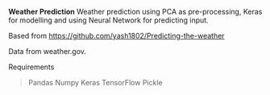 **Weather Prediction**
Weather prediction using PCA as pre-processing, Keras for modelling and using Neural Network for predicting input.

Based from https://github.com/yash1802/Predicting-the-weather

Data from weather.gov.

Requirements

> Pandas
> Numpy
> Keras
> TensorFlow
> Pickle
